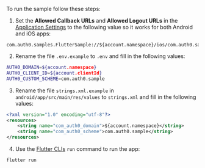 <!-- markdownlint-disable MD041 -->

To run the sample follow these steps:

1. Set the **Allowed Callback URLs** and **Allowed Logout URLs** in the <a href="$manage_url/#/applications/$account.clientId/settings" target="_blank">Application Settings</a> to the following value so it works for both Android and iOS apps:

```text
com.auth0.samples.FlutterSample://${account.namespace}/ios/com.auth0.samples.FlutterSample/callback,com.auth0.sample://${account.namespace}/android/com.auth0.sample/callback
```

2. Rename the file `.env.example` to `.env` and fill in the following values:

```sh
AUTH0_DOMAIN=${account.namespace}
AUTH0_CLIENT_ID=${account.clientId}
AUTH0_CUSTOM_SCHEME=com.auth0.sample
```

3. Rename the file `strings.xml.example` in `android/app/src/main/res/values` to `strings.xml` and fill in the following values:

```xml
<?xml version="1.0" encoding="utf-8"?>
<resources>
    <string name="com_auth0_domain">${account.namespace}</string>
    <string name="com_auth0_scheme">com.auth0.sample</string>
</resources>
```

4. Use the <a href="https://docs.flutter.dev/reference/flutter-cli" target="_blank">Flutter CLIs</a> `run` command to run the app:

```sh
flutter run
```
